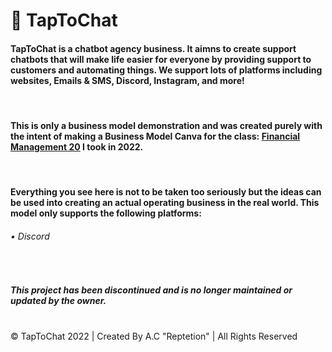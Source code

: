 <h1><b>🤖 TapToChat</b></h1>

<h4>TapToChat is a chatbot agency business. It aimns to create support chatbots that will make life easier for everyone by providing support to customers and automating things. We support lots of platforms including websites, Emails & SMS, Discord, Instagram, and more!</h4><br>

<h4>This is only a business model demonstration and was created purely with the intent of making a Business Model Canva for the class: <u>Financial Management 20</u> I took in 2022.</h4><br>

<h4>Everything you see here is not to be taken too seriously but the ideas can be used into creating an actual operating business in the real world. This model only supports the following platforms:</h4>
<h6>• Discord</h6><br>

<h5>This project has been discontinued and is no longer maintained or updated by the owner.</h5><br>

<footer>© TapToChat 2022 | Created By A.C "Reptetion" |  All Rights Reserved</footer>